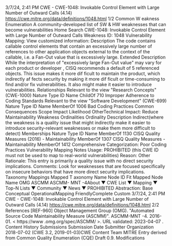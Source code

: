 3/7/24, 2:41 PM CWE - CWE-1048: Invokable Control Element with Large Number of Outward Calls (4.14)
https://cwe.mitre.org/data/deﬁnitions/1048.html 1/2
Common W eakness Enumeration
A community-developed list of SW & HW weaknesses that can become
vulnerabilities
Home Search
CWE-1048: Invokable Control Element with Large Number of Outward Calls
Weakness ID: 1048
Vulnerability Mapping: 
View customized information:
 Description
The code contains callable control elements that contain an excessively large number of references to other application objects
external to the context of the callable, i.e. a Fan-Out value that is excessively large.
 Extended Description
While the interpretation of "excessively large Fan-Out value" may vary for each product or developer , CISQ recommends a default of
5 referenced objects.
This issue makes it more dif ficult to maintain the product, which indirectly af fects security by making it more dif ficult or time-consuming
to find and/or fix vulnerabilities. It also might make it easier to introduce vulnerabilities.
 Relationships
 Relevant to the view "Research Concepts" (CWE-1000)
Nature Type ID Name
ChildOf 710 Improper Adherence to Coding Standards
 Relevant to the view "Software Development" (CWE-699)
Nature Type ID Name
MemberOf 1006 Bad Coding Practices
 Common Consequences
Scope Impact Likelihood
OtherTechnical Impact: Reduce Maintainability
 Weakness Ordinalities
Ordinality Description
Indirect(where the weakness is a quality issue that might indirectly make it easier to introduce security-relevant weaknesses or make
them more difficult to detect)
 Memberships
Nature Type ID Name
MemberOf 1130 CISQ Quality Measures (2016) - Maintainability
MemberOf 1307 CISQ Quality Measures - Maintainability
MemberOf 1412 Comprehensive Categorization: Poor Coding Practices
 Vulnerability Mapping Notes
Usage: PROHIBITED (this CWE ID must not be used to map to real-world vulnerabilities)
Reason: Other
Rationale:
This entry is primarily a quality issue with no direct security implications.
Comments:
Look for weaknesses that are focused specifically on insecure behaviors that have more direct security implications.
 Taxonomy Mappings
Mapped T axonomy Name Node ID Fit Mapped Node Name
OMG ASCMM ASCMM-
MNT -4About ▼ CWE List ▼ Mapping ▼ Top-N Lists ▼ Community ▼ News ▼
PROHIBITED
Abstraction: Base
Conceptual OperationalMapping
FriendlyComplete Custom
3/7/24, 2:41 PM CWE - CWE-1048: Invokable Control Element with Large Number of Outward Calls (4.14)
https://cwe.mitre.org/data/deﬁnitions/1048.html 2/2
 References
[REF-960] Object Management Group (OMG). "Automated Source Code Maintainability Measure (ASCMM)". ASCMM-MNT -4.
2016-01. < https://www .omg.org/spec/ASCMM/ >. URL validated: 2023-04-07 .
 Content History
 Submissions
Submission Date Submitter Organization
2018-07-02
(CWE 3.2, 2019-01-03)CWE Content Team MITRE
Entry derived from Common Quality Enumeration (CQE) Draft 0.9.
 Modifications